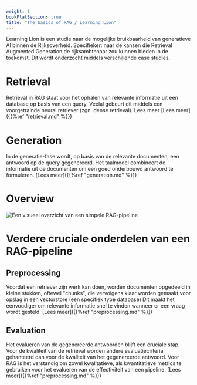 ```yaml
---
weight: 1
bookFlatSection: true
title: "The basics of RAG / Learning Lion"
---
```


Learning Lion is een studie naar de mogelijke bruikbaarheid van generatieve AI binnen de Rijksoverheid. Specifieker: naar de kansen die Retrieval Augmented Generation de rijksambtenaar zou kunnen bieden in de toekomst. Dit wordt onderzocht middels verschillende case studies.

# Retrieval
Retrieval in RAG staat voor het ophalen van relevante informatie uit een database op basis van een query. Veelal gebeurt dit middels een voorgetrainde neural retriever (zgn. dense retrieval). Lees meer [Lees meer]({{%ref "retrieval.md" %}})

# Generation
In de generatie-fase wordt, op basis van de relevante documenten, een antwoord op de query gegenereerd. Het taalmodel combineert de informatie uit de documenten om een goed onderbouwd antwoord te formuleren. [Lees meer]({{%ref "generation.md" %}})

# Overview
![Een visueel overzicht van een simpele RAG-pipeline](https://github.com/SSC-ICT-Innovatie/LearningLion-Hugo/blob/master/assets/RAGCHAIN01.PNG)

# Verdere cruciale onderdelen van een RAG-pipeline
## Preprocessing
Voordat een retriever zijn werk kan doen, worden documenten opgedeeld in kleine stukken, oftewel "chunks", die vervolgens klaar worden gemaakt voor opslag in een vectorstore (een specifiek type database) Dit maakt het eenvoudiger om relevante informatie snel te vinden wanneer er een vraag wordt gesteld. [Lees meer]({{%ref "preprocessing.md" %}})

## Evaluation
Het evalueren van de gegenereerde antwoorden blijft een cruciale stap. Voor de kwaliteit van de retrieval worden andere evaluatiecriteria gehanteerd dan voor de kwaliteit van het gegenereerde antwoord. Voor RAG is het verstandig om zowel kwalitatieve, als kwantitatieve metrics te gebruiken voor het evalueren van de effectiviteit van een pipeline. [Lees meer]({{%ref "preprocessing.md" %}})

